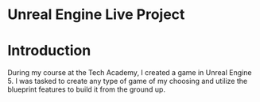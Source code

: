 # Unreal Engine Live Project

# Introduction
  During my course at the Tech Academy, I created a game in Unreal Engine 5. I was tasked to create any type of game of my choosing and utilize the blueprint features to build it from the ground up.





